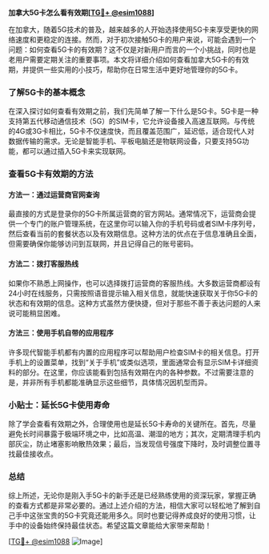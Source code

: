 **加拿大5G卡怎么看有效期[[TG💪+ @esim1088](https://t.me/s/esim1088)]**

在加拿大，随着5G技术的普及，越来越多的人开始选择使用5G卡来享受更快的网络速度和更稳定的连接。然而，对于初次接触5G卡的用户来说，可能会遇到一个问题：如何查看5G卡的有效期？这不仅是对新用户而言的一个小挑战，同时也是老用户需要定期关注的重要事项。本文将详细介绍如何查看加拿大5G卡的有效期，并提供一些实用的小技巧，帮助你在日常生活中更好地管理你的5G卡。

### 了解5G卡的基本概念

在深入探讨如何查看有效期之前，我们先简单了解一下什么是5G卡。5G卡是一种支持第五代移动通信技术（5G）的SIM卡，它允许设备接入高速互联网。与传统的4G或3G卡相比，5G卡不仅速度快，而且覆盖范围广，延迟低，适合现代人对数据传输的需求。无论是智能手机、平板电脑还是物联网设备，只要支持5G功能，都可以通过插入5G卡来实现联网。

### 查看5G卡有效期的方法

#### 方法一：通过运营商官网查询
最直接的方式是登录你的5G卡所属运营商的官方网站。通常情况下，运营商会提供一个专门的账户管理系统，在这里你可以输入你的手机号码或者SIM卡序列号，然后查看当前的套餐状态以及有效期信息。这种方法的优点在于信息准确且全面，但需要确保你能够访问到互联网，并且记得自己的账号密码。

#### 方法二：拨打客服热线
如果你不熟悉上网操作，也可以选择拨打运营商的客服热线。大多数运营商都设有24小时在线服务，只需按照语音提示输入相关信息，就能快速获取关于你5G卡的状态和有效期的信息。这种方式虽然方便快捷，但对于那些不善于表达问题的人来说可能稍显困难。

#### 方法三：使用手机自带的应用程序
许多现代智能手机都有内置的应用程序可以帮助用户检查SIM卡的相关信息。打开手机上的设置菜单，找到“关于手机”或类似选项，里面通常会有显示SIM卡详细资料的部分。在这里，你应该能看到包括有效期在内的各种参数。不过需要注意的是，并非所有手机都能准确显示这些细节，具体情况因机型而异。

### 小贴士：延长5G卡使用寿命
除了学会查看有效期之外，合理使用也是延长5G卡寿命的关键所在。首先，尽量避免长时间暴露于极端环境之中，比如高温、潮湿的地方；其次，定期清理手机内部灰尘，防止堵塞影响散热效果；最后，当发现信号强度下降时，及时调整位置寻找最佳接收点。

### 总结
综上所述，无论你是刚入手5G卡的新手还是已经熟练使用的资深玩家，掌握正确的查看方式都是非常必要的。通过上述介绍的方法，相信大家可以轻松地了解到自己手中这张宝贵的5G卡究竟还能用多久。同时也要记得养成良好的使用习惯，让手中的设备始终保持最佳状态。希望这篇文章能给大家带来帮助！

[[TG💪+ @esim1088](https://t.me/s/esim1088) ![Image](https://i.postimg.cc/4NQfJmqS/Snipaste-2025-05-13-00-14-12.png)]